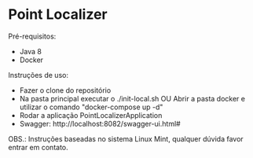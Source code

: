 # Point Localizer

Pré-requisitos:
- Java 8
- Docker

Instruções de uso:
- Fazer o clone do repositório
- Na pasta principal executar o ./init-local.sh OU Abrir a pasta docker e utilizar o comando "docker-compose up -d"
- Rodar a aplicação PointLocalizerApplication
- Swagger: http://localhost:8082/swagger-ui.html#



OBS.: Instruções baseadas no sistema Linux Mint, qualquer dúvida favor entrar em contato.
